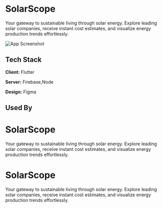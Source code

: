 
# SolarScope

Your gateway to sustainable living through solar energy. Explore leading solar companies, receive instant cost estimates, and visualize energy production trends effortlessly.






![App Screenshot](https://firebasestorage.googleapis.com/v0/b/solarscope-d7ca5.appspot.com/o/poster.png?alt=media&token=1bd33753-489f-44ac-b04b-defaea951545)


## Tech Stack

**Client:** Flutter

**Server:** Firebase,Node

**Design:** Figma


## Used By




# SolarScope

Your gateway to sustainable living through solar energy. Explore leading solar companies, receive instant cost estimates, and visualize energy production trends effortlessly.





# SolarScope

Your gateway to sustainable living through solar energy. Explore leading solar companies, receive instant cost estimates, and visualize energy production trends effortlessly.




